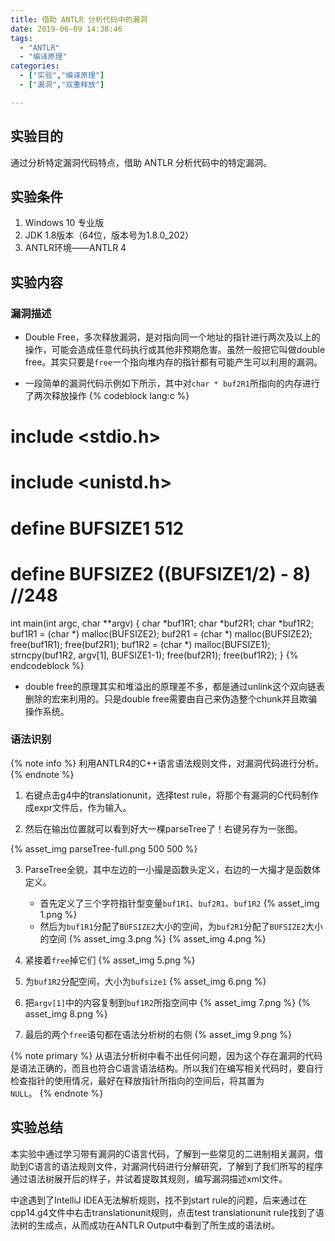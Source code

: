```yaml
---
title: 借助 ANTLR 分析代码中的漏洞 
date: 2019-06-09 14:38:46 
tags:
  - "ANTLR"
  - "编译原理"
categories:
  - ["实验","编译原理"]
  - ["漏洞","双重释放"]

---
```


## 实验目的

通过分析特定漏洞代码特点，借助 ANTLR 分析代码中的特定漏洞。

<!-- more -->

## 实验条件

1. Windows 10 专业版
2. JDK 1.8版本（64位，版本号为1.8.0_202）
3. ANTLR环境——ANTLR 4

## 实验内容

### 漏洞描述

* Double Free，多次释放漏洞，是对指向同一个地址的指针进行两次及以上的操作，可能会造成任意代码执行或其他非预期危害。虽然一般把它叫做double free。其实只要是`free`一个指向堆内存的指针都有可能产生可以利用的漏洞。

* 一段简单的漏洞代码示例如下所示，其中对`char * buf2R1`所指向的内存进行了两次释放操作 {% codeblock lang:c %}

# include <stdio.h>

# include <unistd.h>

# define BUFSIZE1 512

# define BUFSIZE2 ((BUFSIZE1/2) - 8) //248

int main(int argc, char **argv) { char *buf1R1; char *buf2R1; char *buf1R2; buf1R1 = (char *) malloc(BUFSIZE2); buf2R1
= (char *) malloc(BUFSIZE2); free(buf1R1); free(buf2R1); buf1R2 = (char *) malloc(BUFSIZE1); strncpy(buf1R2, argv[1],
BUFSIZE1-1); free(buf2R1); free(buf1R2); } {% endcodeblock %}

* double free的原理其实和堆溢出的原理差不多，都是通过unlink这个双向链表删除的宏来利用的。只是double free需要由自己来伪造整个chunk并且欺骗操作系统。

### 语法识别

{% note info %} 利用ANTLR4的C++语言语法规则文件，对漏洞代码进行分析。 {% endnote %}

1. 右键点击g4中的translationunit，选择test rule，将那个有漏洞的C代码制作成expr文件后，作为输入。

2. 然后在输出位置就可以看到好大一棵parseTree了！右键另存为一张图。

{% asset_img parseTree-full.png 500 500 %}

3. ParseTree全貌，其中左边的一小撮是函数头定义，右边的一大撮才是函数体定义。
    * 首先定义了三个字符指针型变量`buf1R1`、`buf2R1`、`buf1R2`
      {% asset_img 1.png %}
    * 然后为`buf1R1`分配了`BUFSIZE2`大小的空间，为`buf2R1`分配了`BUFSIZE2`大小的空间 {% asset_img 3.png %} {% asset_img 4.png %}

4. 紧接着`free`掉它们 {% asset_img 5.png %}

5. 为`buf1R2`分配空间，大小为`bufsize1`
   {% asset_img 6.png %}

6. 把`argv[1]`中的内容复制到`buf1R2`所指空间中 {% asset_img 7.png %} {% asset_img 8.png %}

7. 最后的两个`free`语句都在语法分析树的右侧 {% asset_img 9.png %}

{% note primary %} 从语法分析树中看不出任何问题，因为这个存在漏洞的代码是语法正确的，而且也符合C语言语法结构。所以我们在编写相关代码时，要自行检查指针的使用情况，最好在释放指针所指向的空间后，将其置为<code>
NULL</code>。 {% endnote %}

## 实验总结

本实验中通过学习带有漏洞的C语言代码，了解到一些常见的二进制相关漏洞，借助到C语言的语法规则文件，对漏洞代码进行分解研究，了解到了我们所写的程序通过语法树展开后的样子，并试着提取其规则，编写漏洞描述xml文件。

中途遇到了IntelliJ IDEA无法解析规则，找不到start rule的问题，后来通过在cpp14.g4文件中右击translationunit规则，点击test translationunit
rule找到了语法树的生成点，从而成功在ANTLR Output中看到了所生成的语法树。
